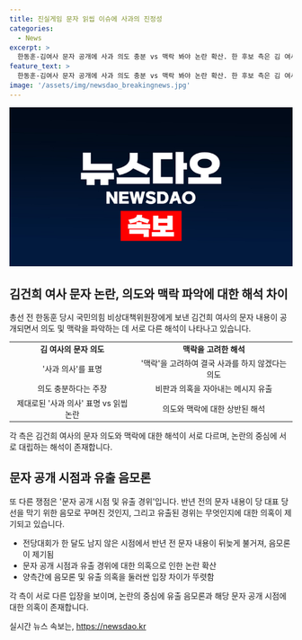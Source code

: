 ```yaml
---
title: 진실게임 문자 읽씹 이슈에 사과의 진정성
categories:
  - News
excerpt: >
  한동훈-김여사 문자 공개에 사과 의도 충분 vs 맥락 봐야 논란 확산. 한 후보 측은 김 여사의 사과 의사를 충분히 표명했다고 주장하며, 읽씹 논란을 불거진 것에 대해 비판합니다. 반면, 김 여사의 사과가 결국 안 될 의도로 해석되고, 문자 공개 시점과 유출 경위에 대한 음모론이 제기되고 있습니다. 또한, 한 후보가 친한 기자들에게 문자를 보여준 의혹도 높아지고 있습니다.
feature_text: >
  한동훈-김여사 문자 공개에 사과 의도 충분 vs 맥락 봐야 논란 확산. 한 후보 측은 김 여사의 사과 의사를 충분히 표명했다고 주장하며, 읽씹 논란을 불거진 것에 대해 비판합니다. 반면, 김 여사의 사과가 결국 안 될 의도로 해석되고, 문자 공개 시점과 유출 경위에 대한 음모론이 제기되고 있습니다. 또한, 한 후보가 친한 기자들에게 문자를 보여준 의혹도 높아지고 있습니다.
image: '/assets/img/newsdao_breakingnews.jpg'
---
```


<p><img src="/assets/img/newsdao_breakingnews.jpg" alt="koreaapp 속보" /></p>

<h2 data-ke-size="size26">김건희 여사 문자 논란, 의도와 맥락 파악에 대한 해석 차이</h2>

<p data-ke-size="size16">총선 전 한동훈 당시 국민의힘 비상대책위원장에게 보낸 김건희 여사의 문자 내용이 공개되면서 의도 및 맥락을 파악하는 데 서로 다른 해석이 나타나고 있습니다.</p>

<table>
  <tr>
    <td style="text-align: center; height: 17px;"><b>김 여사의 문자 의도</b></td>
    <td style="text-align: center; height: 17px;"><b>맥락을 고려한 해석</b></td>
  </tr>
  <tr>
    <td style="text-align: center; height: 17px;">'사과 의사'를 표명</td>
    <td style="text-align: center; height: 17px;">'맥락'을 고려하여 결국 사과를 하지 않겠다는 의도</td>
  </tr>
  <tr>
    <td style="text-align: center; height: 17px;">의도 충분하다는 주장</td>
    <td style="text-align: center; height: 17px;">비판과 의혹을 자아내는 메시지 유출</td>
  </tr>
  <tr>
    <td style="text-align: center; height: 17px;">제대로된 '사과 의사' 표명 vs 읽씹 논란</td>
    <td style="text-align: center; height: 17px;">의도와 맥락에 대한 상반된 해석</td>
  </tr>
</table>

<p data-ke-size="size16">각 측은 김건희 여사의 문자 의도와 맥락에 대한 해석이 서로 다르며, 논란의 중심에 서로 대립하는 해석이 존재합니다.</p>

<h2 data-ke-size="size26">문자 공개 시점과 유출 음모론</h2>

<p data-ke-size="size16">또 다른 쟁점은 '문자 공개 시점 및 유출 경위'입니다. 반년 전의 문자 내용이 당 대표 당선을 막기 위한 음모로 꾸며진 것인지, 그리고 유출된 경위는 무엇인지에 대한 의혹이 제기되고 있습니다.</p>

<ul>
  <li>전당대회가 한 달도 남지 않은 시점에서 반년 전 문자 내용이 뒤늦게 불거져, 음모론이 제기됨</li>
  <li>문자 공개 시점과 유출 경위에 대한 의혹으로 인한 논란 확산</li>
  <li>양측간에 음모론 및 유출 의혹을 둘러싼 입장 차이가 뚜렷함</li>
</ul>

<p data-ke-size="size16">각 측이 서로 다른 입장을 보이며, 논란의 중심에 유출 음모론과 해당 문자 공개 시점에 대한 의혹이 존재합니다.</p>
실시간 뉴스 속보는, <a href="https://newsdao.kr" rel="dofollow">https://newsdao.kr</a>


